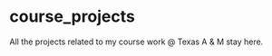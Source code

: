 course_projects
===============

All the projects related to my course work @ Texas A &amp; M stay here.